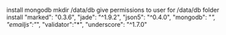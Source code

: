install mongodb
mkdir /data/db
give permissions to user for /data/db folder
install
    "marked": "0.3.6",
    "jade": "^1.9.2",
    "json5": "^0.4.0",
    "mongodb": "*",
    "emailjs":"*",
    "validator":"*",
    "underscore": "^1.7.0"
